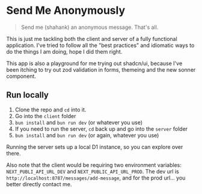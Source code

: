 # Send Me Anonymously

> Send me (shahank) an anonymous message. That's all.

This is just me tackling both the client and server of a fully functional application.
I've tried to follow all the "best practices" and idiomatic ways to do the things I am doing, hope I did them right.

This app is also a playground for me trying out shadcn/ui, because I've been itching to try out zod validation in forms, themeing and the new sonner component.

## Run locally

1. Clone the repo and `cd` into it.
2. Go into the `client` folder
3. `bun install` and `bun run dev` (or whatever you use)
4. If you need to run the server, `cd` back up and go into the `server` folder
5. `bun install` and `bun run dev` (or again, whatever you use)

Running the server sets up a local D1 instance, so you can explore over there.

Also note that the client would be requiring two environment variables: `NEXT_PUBLI_API_URL_DEV` and `NEXT_PUBLIC_API_URL_PROD`. 
The dev url is `http://localhost:8787/messages/add-message`, and for the prod url... you better directly contact me.
